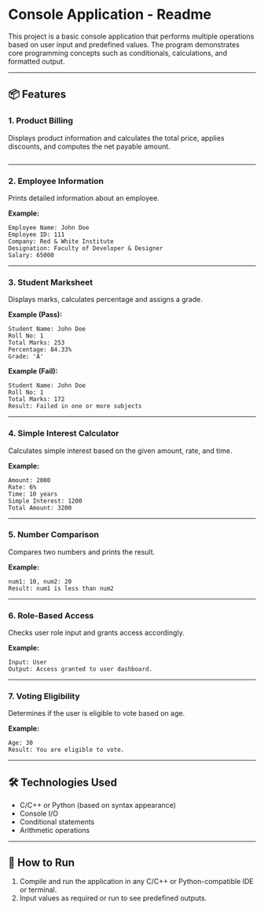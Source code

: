 # Console Application - Readme

This project is a basic console application that performs multiple operations based on user input and predefined values. The program demonstrates core programming concepts such as conditionals, calculations, and formatted output.

---

## 📦 Features

### 1. **Product Billing**
Displays product information and calculates the total price, applies discounts, and computes the net payable amount.

<img src="." alt="">

---

### 2. **Employee Information**
Prints detailed information about an employee.

**Example:**
```
Employee Name: John Doe  
Employee ID: 111  
Company: Red & White Institute  
Designation: Faculty of Developer & Designer  
Salary: 65000  
```

---

### 3. **Student Marksheet**
Displays marks, calculates percentage and assigns a grade.

**Example (Pass):**
```
Student Name: John Doe  
Roll No: 1  
Total Marks: 253  
Percentage: 84.33%  
Grade: 'A'  
```

**Example (Fail):**
```
Student Name: John Doe  
Roll No: 1  
Total Marks: 172  
Result: Failed in one or more subjects  
```

---

### 4. **Simple Interest Calculator**
Calculates simple interest based on the given amount, rate, and time.

**Example:**
```
Amount: 2000  
Rate: 6%  
Time: 10 years  
Simple Interest: 1200  
Total Amount: 3200  
```

---

### 5. **Number Comparison**
Compares two numbers and prints the result.

**Example:**
```
num1: 10, num2: 20  
Result: num1 is less than num2  
```

---

### 6. **Role-Based Access**
Checks user role input and grants access accordingly.

**Example:**
```
Input: User  
Output: Access granted to user dashboard.  
```

---

### 7. **Voting Eligibility**
Determines if the user is eligible to vote based on age.

**Example:**
```
Age: 30  
Result: You are eligible to vote.  
```

---

## 🛠 Technologies Used
- C/C++ or Python (based on syntax appearance)
- Console I/O
- Conditional statements
- Arithmetic operations

---

## 📁 How to Run
1. Compile and run the application in any C/C++ or Python-compatible IDE or terminal.
2. Input values as required or run to see predefined outputs.
